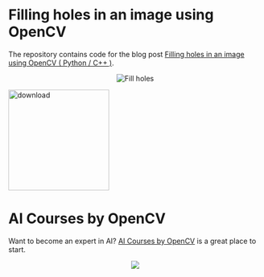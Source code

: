 # Filling holes in an image using OpenCV

The repository contains code for the blog post [Filling holes in an image using OpenCV ( Python / C++ )](https://www.learnopencv.com/filling-holes-in-an-image-using-opencv-python-c/).

<p align="center"><img src="https://learnopencv.com/wp-content/uploads/2015/11/imfill.jpg" alt="Fill holes"></p>

[<img src="https://learnopencv.com/wp-content/uploads/2022/07/download-button-e1657285155454.png" alt="download" width="200">](https://www.dropbox.com/scl/fo/enlkis5zbldt3wd4yjmqh/h?dl=1&rlkey=i3ogl1p7q5rymceijsrzqh87s)


# AI Courses by OpenCV

Want to become an expert in AI? [AI Courses by OpenCV](https://opencv.org/courses/) is a great place to start. 

<a href="https://opencv.org/courses/">
<p align="center"> 
<img src="https://www.learnopencv.com/wp-content/uploads/2020/04/AI-Courses-By-OpenCV-Github.png">
</p>
</a>
